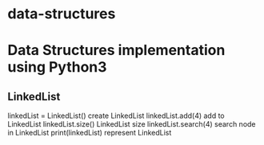 # data-structures

# Data Structures implementation using Python3


## LinkedList
linkedList = LinkedList() create LinkedList
linkedList.add(4)         add to LinkedList
linkedList.size()         LinkedList size
linkedList.search(4)      search node in LinkedList
print(linkedList)         represent LinkedList